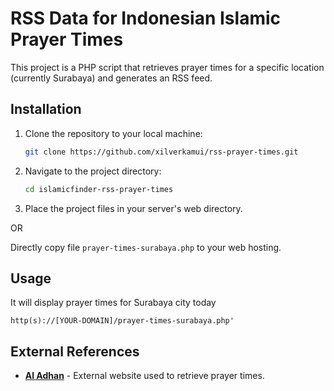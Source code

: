 # RSS Data for Indonesian Islamic Prayer Times
This project is a PHP script that retrieves prayer times for a specific location (currently Surabaya) and generates an RSS feed.

## Installation
1. Clone the repository to your local machine:
   ```bash
   git clone https://github.com/xilverkamui/rss-prayer-times.git
   
2. Navigate to the project directory:
   ```bash
   cd islamicfinder-rss-prayer-times

3. Place the project files in your server's web directory.

OR

Directly copy file `prayer-times-surabaya.php` to your web hosting.

## Usage
It will display prayer times for Surabaya city today
```
http(s)://[YOUR-DOMAIN]/prayer-times-surabaya.php'
```

## External References
- [**Al Adhan**](https://aladhan.com/) - External website used to retrieve prayer times.
